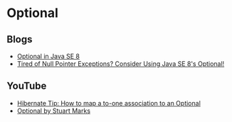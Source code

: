 # Optional
## Blogs
* [Optional in Java SE 8](http://blog.joda.org/2014/11/optional-in-java-se-8.html)
* [Tired of Null Pointer Exceptions? Consider Using Java SE 8's Optional!](http://www.oracle.com/technetwork/articles/java/java8-optional-2175753.html)

## YouTube
* [Hibernate Tip: How to map a to-one association to an Optional](https://www.youtube.com/watch?v=I9hf-HUxQiA)
* [Optional by Stuart Marks](https://www.youtube.com/watch?v=fBYhtvY19xA)
